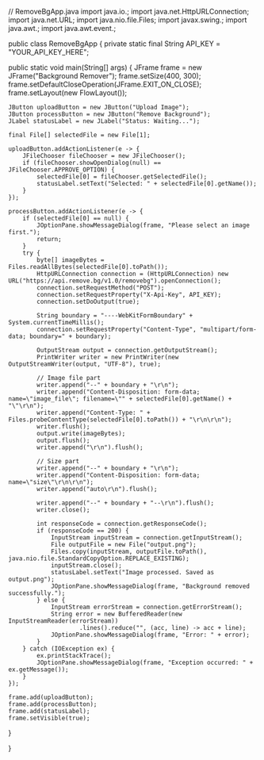 
// RemoveBgApp.java import java.io.; import java.net.HttpURLConnection; import java.net.URL; import java.nio.file.Files; import javax.swing.; import java.awt.; import java.awt.event.;

public class RemoveBgApp { private static final String API_KEY = "YOUR_API_KEY_HERE";

public static void main(String[] args) {
    JFrame frame = new JFrame("Background Remover");
    frame.setSize(400, 300);
    frame.setDefaultCloseOperation(JFrame.EXIT_ON_CLOSE);
    frame.setLayout(new FlowLayout());

    JButton uploadButton = new JButton("Upload Image");
    JButton processButton = new JButton("Remove Background");
    JLabel statusLabel = new JLabel("Status: Waiting...");

    final File[] selectedFile = new File[1];

    uploadButton.addActionListener(e -> {
        JFileChooser fileChooser = new JFileChooser();
        if (fileChooser.showOpenDialog(null) == JFileChooser.APPROVE_OPTION) {
            selectedFile[0] = fileChooser.getSelectedFile();
            statusLabel.setText("Selected: " + selectedFile[0].getName());
        }
    });

    processButton.addActionListener(e -> {
        if (selectedFile[0] == null) {
            JOptionPane.showMessageDialog(frame, "Please select an image first.");
            return;
        }
        try {
            byte[] imageBytes = Files.readAllBytes(selectedFile[0].toPath());
            HttpURLConnection connection = (HttpURLConnection) new URL("https://api.remove.bg/v1.0/removebg").openConnection();
            connection.setRequestMethod("POST");
            connection.setRequestProperty("X-Api-Key", API_KEY);
            connection.setDoOutput(true);

            String boundary = "----WebKitFormBoundary" + System.currentTimeMillis();
            connection.setRequestProperty("Content-Type", "multipart/form-data; boundary=" + boundary);

            OutputStream output = connection.getOutputStream();
            PrintWriter writer = new PrintWriter(new OutputStreamWriter(output, "UTF-8"), true);

            // Image file part
            writer.append("--" + boundary + "\r\n");
            writer.append("Content-Disposition: form-data; name=\"image_file\"; filename=\"" + selectedFile[0].getName() + "\"\r\n");
            writer.append("Content-Type: " + Files.probeContentType(selectedFile[0].toPath()) + "\r\n\r\n");
            writer.flush();
            output.write(imageBytes);
            output.flush();
            writer.append("\r\n").flush();

            // Size part
            writer.append("--" + boundary + "\r\n");
            writer.append("Content-Disposition: form-data; name=\"size\"\r\n\r\n");
            writer.append("auto\r\n").flush();

            writer.append("--" + boundary + "--\r\n").flush();
            writer.close();

            int responseCode = connection.getResponseCode();
            if (responseCode == 200) {
                InputStream inputStream = connection.getInputStream();
                File outputFile = new File("output.png");
                Files.copy(inputStream, outputFile.toPath(), java.nio.file.StandardCopyOption.REPLACE_EXISTING);
                inputStream.close();
                statusLabel.setText("Image processed. Saved as output.png");
                JOptionPane.showMessageDialog(frame, "Background removed successfully.");
            } else {
                InputStream errorStream = connection.getErrorStream();
                String error = new BufferedReader(new InputStreamReader(errorStream))
                        .lines().reduce("", (acc, line) -> acc + line);
                JOptionPane.showMessageDialog(frame, "Error: " + error);
            }
        } catch (IOException ex) {
            ex.printStackTrace();
            JOptionPane.showMessageDialog(frame, "Exception occurred: " + ex.getMessage());
        }
    });

    frame.add(uploadButton);
    frame.add(processButton);
    frame.add(statusLabel);
    frame.setVisible(true);
}

}


